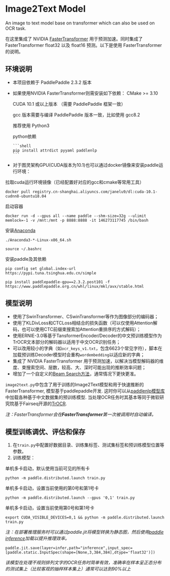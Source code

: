 # Image2Text Model
An image to text model base on transformer which can also be used on OCR task.

在这里集成了 NVIDIA [FasterTransformer](https://github.com/NVIDIA/FasterTransformer/tree/v3.1) 用于预测加速。同时集成了 FasterTransformer float32 以及 float16 预测。以下是使用 FasterTransformer 的说明。

## 环境说明

* 本项目依赖于 PaddlePaddle 2.3.2 版本
* 如果使用NVIDIA FasterTransformer则需安装如下依赖：
	CMake >= 3.10
	
	CUDA 10.1 或以上版本 （需要 PaddlePaddle 框架一致）
	
	gcc 版本需要与编译 PaddlePaddle 版本一致，比如使用 gcc8.2
	
	推荐使用 Python3
	
	python依赖
	
	  ```shell
	  pip install attrdict pyyaml paddlenlp
	  ```
* 对于图灵架构GPU(CUDA版本为10.1)也可以通过docker镜像来安装paddle运行环境：

拉取cuda运行环境镜像（已经配置好对应的gcc和cmake等常用工具）
```shell
docker pull registry.cn-shanghai.aliyuncs.com/janelu9/dl:cuda-10.1-cudnn8-ubuntu18.04
```
启动容器
```shell
docker run -d --gpus all --name paddle --shm-size=32g --ulimit memlock=-1 -v /mnt:/mnt -p 8888:8888 -it 146273117745 /bin/bash
```
安装[Anaconda](https://repo.anaconda.com/archive/)
```shell
./Anaconda3-*-Linux-x86_64.sh
```
```shell
source ~/.bashrc
```
安装paddle及其依赖
```shell
pip config set global.index-url https://pypi.tuna.tsinghua.edu.cn/simple
```
```shell
pip install paddlepaddle-gpu==2.3.2.post101 -f https://www.paddlepaddle.org.cn/whl/linux/mkl/avx/stable.html
```
 ## 模型说明
 
* 使用了SwinTransformer、CSwinTransformer等作为图像部分的编码器；
* 使用了KLDivLoss和CTCLoss相结合的损失函数（可以仅使用Attention解码，也可以使用CTC前缀束搜索加Attention重排序的方式解码）；
* 使用ERNIE-3.0等基于TansformerEncoder/Decoder的中文预训练模型作为TrOCR文本部分的解码器以适用于中文OCR识别任务；
* 可以改用较小的字典（如`ocr_keys_v1.txt`，包含6623个常见字符），脚本在加载预训练Decoder模型时会重构`wordembedding`以适应新的字典；
* 集成了 NVIDIA FasterTransformer 用于预测加速，以解决当模型解码器的维度、束搜索空间、层数，较高、大、深时可能出现的推断效率问题；
* 增加了一个自定义的[Beam Search方法](https://github.com/janelu9/TrOCR/blob/d3d3d7be156157ff802980a636a48aa29e4fc403/image2text.py#L757)，通常情况下更快更准。
 
`image2text.py`中包含了用于训练的Image2Text模型和用于快速推断的FasterTransformer, 模型基于paddlepaddle开发. 这时你可以从[paddlenlp模型库](https://paddlenlp.readthedocs.io/zh/latest/model_zoo/#id2)中加载各种基于中文数据集的预训练模型. 当处理OCR任务时其基本等同于微软研究院基于Fairseq开源的[TrOCR](https://www.msra.cn/zh-cn/news/features/trocr).
 
 *注：FasterTransformer会在**FasterTransformer**第一次被调用时自动编译。*
 
 ## 模型训练调优、评估和保存
 1. 在`train.py`中配置好数据目录、训练集标签、测试集标签和预训练模型位置等参数。
 2. 训练模型：

单机多卡启动，默认使用当前可见的所有卡
```shell
python -m paddle.distributed.launch train.py
```
单机多卡启动，设置当前使用的第0号和第1号卡
```shell
python -m paddle.distributed.launch --gpus '0,1' train.py
```
单机多卡启动，设置当前使用第0号和第1号卡
```shell
export CUDA_VISIBLE_DEVICES=0,1 && python -m paddle.distributed.launch train.py
```	
*注：在部署推理服务时可以通过paddle.jit将模型转换为静态图，然后使用[paddle inference](https://paddle-inference.readthedocs.io/en/latest/index.html)加载以提升推理效率。*

```shell
paddle.jit.save(layer=infer,path="inference",input_spec=[paddle.static.InputSpec(shape=[None,3,384,384],dtype='float32')])
```

*该模型在处理不规则排列文字的OCR任务时简单有效，准确率在样本呈正态分布的测试集上（比较客观的抽样样本集上）通常可以达到90%以上*